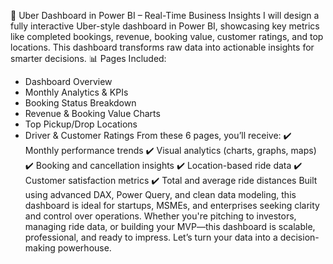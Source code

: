 🚗 Uber Dashboard in Power BI – Real-Time Business Insights
I will design a fully interactive Uber-style dashboard in Power BI, showcasing key metrics like completed bookings, revenue, booking value, customer ratings, and top locations. This dashboard transforms raw data into actionable insights for smarter decisions.
📊 Pages Included:
- Dashboard Overview
- Monthly Analytics & KPIs
- Booking Status Breakdown
- Revenue & Booking Value Charts
- Top Pickup/Drop Locations
- Driver & Customer Ratings
From these 6 pages, you’ll receive:
✔️ Monthly performance trends
✔️ Visual analytics (charts, graphs, maps)
✔️ Booking and cancellation insights
✔️ Location-based ride data
✔️ Customer satisfaction metrics
✔️ Total and average ride distances
Built using advanced DAX, Power Query, and clean data modeling, this dashboard is ideal for startups, MSMEs, and enterprises seeking clarity and control over operations.
Whether you're pitching to investors, managing ride data, or building your MVP—this dashboard is scalable, professional, and ready to impress.
Let’s turn your data into a decision-making powerhouse.
